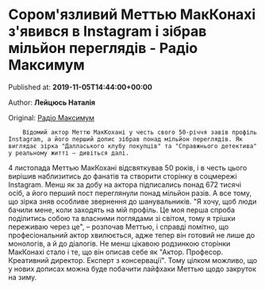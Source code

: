 
# Сором'язливий Меттью МакКонахі з'явився в Instagram і зібрав мільйон переглядів - Радіо Максимум

Published at: **2019-11-05T14:44:00+00:00**

Author: **Лейцюсь Наталія**

Original: [Радіо Максимум](https://maximum.fm/soromyazlivij-mettyu-makkonahi-zyavivsya-v-instagram-i-zibrav-miljon-pereglyadiv_n169107)


        Відомий актор Меттю МакКохані у честь свого 50-річчя завів профіль Instagram, а його перший допис зібрав понад мільйон переглядів. Як виглядає зірка "Далласького клубу покупців" та "Справжнього детектива" у реальному житті – дивіться далі.
      
4 листопада Меттью МакКохані відсвяткував 50 років, і в честь цього вирішив наблизитись до фанатів та створити сторінку в соцмережі Instagram. Менш як за добу на актора підписались понад 672 тисячі осіб, а його перший пост переглянули понад мільйон разів. А все тому, що зірка зняв особливе звернення до шанувальників.
"Я хочу, щоб люди бачили мене, коли заходять на мій профіль. Це моя перша спроба поділитись собою та власними поглядами зі світом, тому я трішки переживаю через це", – розпочав Меттью, і справді помітно, що професіональний актор хвилюється, адже тепер він готовий не лише до монологів, а й до діалогів.
Не менш цікавою родзинкою сторінки МакКонахі стало і те, що він описав себе як "Актор. Професор. Креативний директор. Експерт з консервації". Тому цілком можливо, що у нових дописах можна буде побачити лайфхаки Меттью щодо закруток на зиму.
